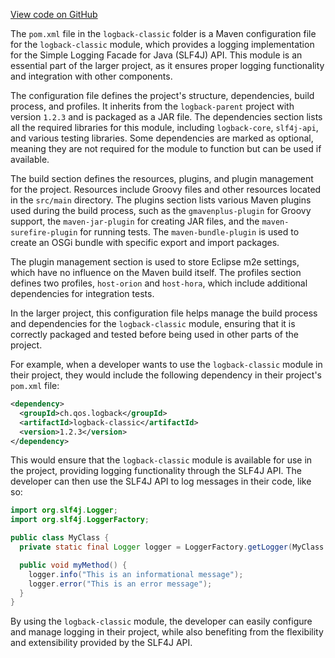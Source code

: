 [View code on GitHub](https://github.com/ergoplatform/ergo/.autodoc/docs/json/target/streams/_global/assemblyOption/_global/streams/assembly/be87565ddd85d035e94efded1d2215a1931d3cae_7c4f3c474fb2c041d8028740440937705ebb473a_da39a3ee5e6b4b0d3255bfef95601890afd80709/META-INF/maven/ch.qos.logback)

The `pom.xml` file in the `logback-classic` folder is a Maven configuration file for the `logback-classic` module, which provides a logging implementation for the Simple Logging Facade for Java (SLF4J) API. This module is an essential part of the larger project, as it ensures proper logging functionality and integration with other components.

The configuration file defines the project's structure, dependencies, build process, and profiles. It inherits from the `logback-parent` project with version `1.2.3` and is packaged as a JAR file. The dependencies section lists all the required libraries for this module, including `logback-core`, `slf4j-api`, and various testing libraries. Some dependencies are marked as optional, meaning they are not required for the module to function but can be used if available.

The build section defines the resources, plugins, and plugin management for the project. Resources include Groovy files and other resources located in the `src/main` directory. The plugins section lists various Maven plugins used during the build process, such as the `gmavenplus-plugin` for Groovy support, the `maven-jar-plugin` for creating JAR files, and the `maven-surefire-plugin` for running tests. The `maven-bundle-plugin` is used to create an OSGi bundle with specific export and import packages.

The plugin management section is used to store Eclipse m2e settings, which have no influence on the Maven build itself. The profiles section defines two profiles, `host-orion` and `host-hora`, which include additional dependencies for integration tests.

In the larger project, this configuration file helps manage the build process and dependencies for the `logback-classic` module, ensuring that it is correctly packaged and tested before being used in other parts of the project.

For example, when a developer wants to use the `logback-classic` module in their project, they would include the following dependency in their project's `pom.xml` file:

```xml
<dependency>
  <groupId>ch.qos.logback</groupId>
  <artifactId>logback-classic</artifactId>
  <version>1.2.3</version>
</dependency>
```

This would ensure that the `logback-classic` module is available for use in the project, providing logging functionality through the SLF4J API. The developer can then use the SLF4J API to log messages in their code, like so:

```java
import org.slf4j.Logger;
import org.slf4j.LoggerFactory;

public class MyClass {
  private static final Logger logger = LoggerFactory.getLogger(MyClass.class);

  public void myMethod() {
    logger.info("This is an informational message");
    logger.error("This is an error message");
  }
}
```

By using the `logback-classic` module, the developer can easily configure and manage logging in their project, while also benefiting from the flexibility and extensibility provided by the SLF4J API.
